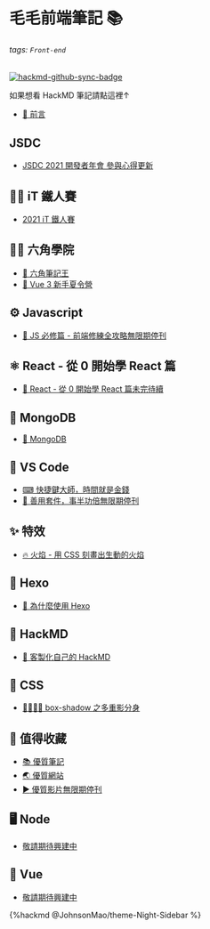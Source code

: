 毛毛前端筆記 📚
===

###### tags: `Front-end`

[![hackmd-github-sync-badge](https://hackmd.io/_LXdcpnQQu27E8K_jyOJOg/badge)](https://hackmd.io/@JohnsonMao/Front-end/)

如果想看 HackMD 筆記請點這裡↑

- [💬 前言](/1aO7EIBfRXeym0AisOMRmQ)

JSDC
---

- [JSDC 2021 開發者年會 參與心得<span class="tag new">更新</span>](/NEihGthtTCe3izo2mpindQ)

👨‍💻 iT 鐵人賽
---

- [2021 iT 鐵人賽](/@JohnsonMao/HyNHUHRCO)

👨‍🏫 六角學院
---

- [📕 六角筆記王](/@JohnsonMao/notebook-king)
- [📕 Vue 3 新手夏令營](/@JohnsonMao/Summer-Camp-Vue3)

⚙️ Javascript
---

- [📕 JS 必修篇 - 前端修練全攻略<span class="tag undone">無限期停刊</span>](/@JohnsonMao/hexschool_JS)

⚛️ React - 從 0 開始學 React 篇
---

- [📕 React - 從 0 開始學 React 篇<span class="tag undone">未完待續</span>](/@JohnsonMao/React)

🍃 MongoDB
---

- [🍃 MongoDB](/WU7Xc7-ATRi5986cHQpqaw)

🧰 VS Code
---

- [⌨ 快捷鍵大師，時間就是金錢](/hhmWbNb0TdiND6fJEKx_Bw)
- [🔧 善用套件，事半功倍<span class="tag undone">無限期停刊</span>](/A848q81lSYav8lELh_-ctQ)

✨ 特效
---

- [🔥 火焰 - 用 CSS 刻畫出生動的火焰](/1zqP8AOESKqjKuGmlTrjOA)

🎉 Hexo
---

- [🎉 為什麼使用 Hexo](/9ZDYdngeREmF3ilXKIjtdQ)

📖 HackMD
---

- [🎨 客製化自己的 HackMD](/FH3vO0x-TVSeMsFvdf23Nw)

🎨 CSS
---

- [👨‍👩‍👧‍👦 box-shadow 之多重影分身](/APKTs_0sQymaZzwynE-DKg)

💎 值得收藏
---

- [📚 優質筆記](/62o7gGIKSS6B229C1OgSNw)
- [🌏 優質網站](/E6_LiL4YSG6oAca51aSPsw)
- [<span style="filter: hue-rotate(135deg)">▶️</span> 優質影片<span class="tag undone">無限期停刊</span>](/1uRpDhlaRgWv7gr-7V1Cfw)

🖥 Node
---

- [敬請期待<span class="tag undone">興建中</span>](/LfNCiGMeSa2W2rD7pAADpQ)

💚 Vue
---

- [敬請期待<span class="tag undone">興建中</span>](/8ggaA_7XRyafcE-Uo3uYuw)

{%hackmd @JohnsonMao/theme-Night-Sidebar %}

<!--
<span class="tag new">更新</span>
<span class="tag undone">興建中</span>
-->
